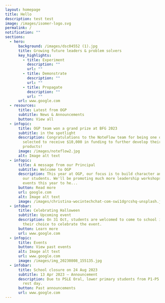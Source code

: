 ```yaml
---
layout: homepage
title: Hello
description: test test
image: /images/isomer-logo.svg
permalink: /
notification: ""
sections:
  - hero:
      background: /images/dsc04552 (1).jpg
      title: Growing future leaders & problem solvers
      key_highlights:
        - title: Experiment
          description: ""
          url: ""
        - title: Demonstrate
          description: ""
          url: ""
        - title: Propagate
          description: ""
          url: ""
      url: www.google.com
  - resources:
      title: Latest from OGP
      subtitle: News & Announcements
      button: View all
  - infopic:
      title: OGP team won a grand prize at BFG 2023
      subtitle: in the spotlight
      description: Congratulations to the NoteFlow team for being one of the teams
        selected to receive $10,000 in funding to further develop their
        products!
      image: /images/noteflow2.jpg
      alt: Image alt text
  - infopic:
      title: A message from our Principal
      subtitle: Welcome to OGP
      description: This year at OGP, our focus is to build character and grit amongst
        our students. We'll be promoting much more leadership workshops and
        events this year to he...
      button: Read more
      url: google.com
      alt: Image alt text
      image: /images/christina-wocintechchat-com-swi1dgrcshq-unsplash.jpg
  - infobar:
      title: Celebrating Halloween
      subtitle: Upcoming event
      description: On 31 Oct, students are welcomed to come to school in a costume of
        their choice to celebrate the event.
      button: Learn more
      url: www.google.com
  - infopic:
      title: Events
      button: View past events
      alt: Image alt text
      url: www.google.com
      image: /images/img_20230808_155135.jpg
  - infobar:
      title: School closure on 24 Aug 2023
      subtitle: 13 Apr 2023 – Announcement
      description: Due to PSLE Oral, lower primary students from P1-P5 will be given a
        rest day.
      button: Past announcements
      url: www.google.com
---
```

